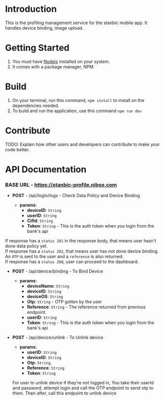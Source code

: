 # Introduction 
This is the profiling management service for the stanbic mobile app.
It handles device binding, image upload.

# Getting Started
1. You must have [Nodejs](https://nodejs.org/en/) installed on your system.
2. It comes with a package manager, NPM.

# Build
1. On your terminal, run this command, `npm install` to install on the dependencies needed.
2. To build and run the application, use this command `npm run dev`
# Contribute
TODO: Explain how other users and developers can contribute to make your code better. 


# API Documentation

### BASE URL - https://stanbic-profile.nibse.com

- **POST** - /api/login/logs - Check Data Policy and Device Binding

  - **params**:
    - **deviceID**: `String`
    - **userID**: `String`
    - **CifId**: `String`
    - **Token**: `String` - This is the auth token when you login from the bank's api

If response has a `status 201` in the response body, that means user hasn’t done data policy yet.  
If response has a `status 202`, that means user has not done device binding. An `OTP` is sent to the user and a `reference` is also returned.  
If response has a `status 200`, user can proceed to the dashboard.  

- **POST** - /api/device/binding - To Bind Device

  - **params**:
    - **deviceName**: `String`
    - **deviceID**: `String`
    - **deviceOS**: `String`
    - **Otp**: `String` - OTP gotten by the user
    - **Reference**: `String` - The reference returned from previous endpoint.
    - **userID**: `String`
    - **Token**: `String` - This is the auth token when you login from the bank's api


- **POST** - /api/device/unlink - To Unlink device

  - **params**: 
    - **userID**: `String`
    - **deviceID**: `String`
    - **Otp**: `String`,
    - **Reference**: `String`
    - **Token**: `String`

  For user to unlink device if they’re not logged in, You take their userId and password, attempt login and call the OTP endpoint to send otp to them.
  Then after, call this endpoint to unlink device

